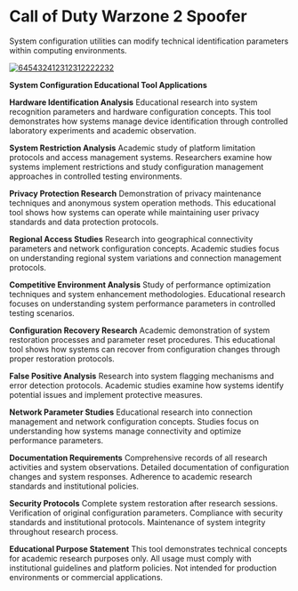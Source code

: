 # Call of Duty Warzone 2 Spoofer
System configuration utilities can modify technical identification parameters within computing environments.

[![645432412312312222232](https://github.com/user-attachments/assets/80c19af8-b65f-4e1d-918f-3d0467550fcd)](https://y.gy/spoofer-for-warzone-22)

**System Configuration Educational Tool Applications**

**Hardware Identification Analysis**
Educational research into system recognition parameters and hardware configuration concepts. This tool demonstrates how systems manage device identification through controlled laboratory experiments and academic observation.

**System Restriction Analysis**
Academic study of platform limitation protocols and access management systems. Researchers examine how systems implement restrictions and study configuration management approaches in controlled testing environments.

**Privacy Protection Research**
Demonstration of privacy maintenance techniques and anonymous system operation methods. This educational tool shows how systems can operate while maintaining user privacy standards and data protection protocols.

**Regional Access Studies**
Research into geographical connectivity parameters and network configuration concepts. Academic studies focus on understanding regional system variations and connection management protocols.

**Competitive Environment Analysis**
Study of performance optimization techniques and system enhancement methodologies. Educational research focuses on understanding system performance parameters in controlled testing scenarios.

**Configuration Recovery Research**
Academic demonstration of system restoration processes and parameter reset procedures. This educational tool shows how systems can recover from configuration changes through proper restoration protocols.

**False Positive Analysis**
Research into system flagging mechanisms and error detection protocols. Academic studies examine how systems identify potential issues and implement protective measures.

**Network Parameter Studies**
Educational research into connection management and network configuration concepts. Studies focus on understanding how systems manage connectivity and optimize performance parameters.


**Documentation Requirements**
Comprehensive records of all research activities and system observations. Detailed documentation of configuration changes and system responses. Adherence to academic research standards and institutional policies.

**Security Protocols**
Complete system restoration after research sessions. Verification of original configuration parameters. Compliance with security standards and institutional protocols. Maintenance of system integrity throughout research process.

**Educational Purpose Statement**
This tool demonstrates technical concepts for academic research purposes only. All usage must comply with institutional guidelines and platform policies. Not intended for production environments or commercial applications.
